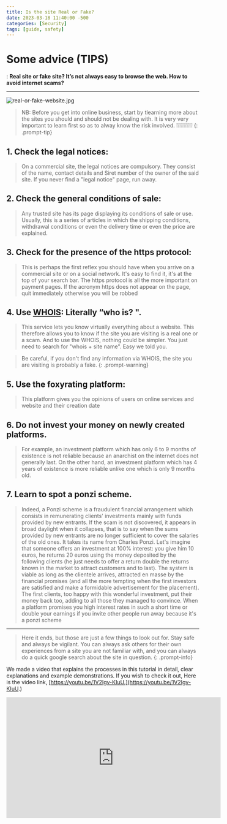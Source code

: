 ```yaml
---
title: Is the site Real or Fake?
date: 2023-03-18 11:40:00 -500
categories: [Security]
tags: [guide, safety]
---
```


# Some advice (TIPS)

:    **Real site or fake site? It’s not always easy to browse the web. How to avoid internet scams?**

---

![real-or-fake-website.jpg](https://i.postimg.cc/P5Q4CxC3/real-or-fake-website.jpg)

>    NB: Before you get into online business, start by tlearning more about the sites you should and should not be dealing with.
It is very very important to learn first so as to alway know the risk involved. ❕❕❕❕❕❕❕❕❕❕❕
{: .prompt-tip}

## 1. Check the legal notices:
> On a commercial site, the legal notices are compulsory. They consist of the name, contact details and Siret number of the owner of the said site. If you never find a "legal notice" page, run away.

## 2. Check the general conditions of sale: 
> Any trusted site has its page displaying its conditions of sale or use. Usually, this is a series of articles in which the shipping conditions, withdrawal conditions or even the delivery time or even the price are explained.


## 3. Check for the presence of the https protocol: 
> This is perhaps the first reflex you should have when you arrive on a commercial site or on a social network. It's easy to find it, it's at the top of your search bar. The https protocol is all the more important on payment pages. If the acronym https does not appear on the page, quit immediately otherwise you will be robbed


## 4. Use [WHOIS](https://whois.com): Literally “who is? ". 
> This service lets you know virtually everything about a website. This therefore allows you to know if the site you are visiting is a real one or a scam. And to use the WHOIS, nothing could be simpler. You just need to search for "whois + site name". Easy we told you.

> Be careful, if you don't find any information via WHOIS, the site you are visiting is probably a fake.
{: .prompt-warning}

## 5. Use the foxyrating platform: 
> This platform gives you the opinions of users on online services and website and their creation date

## 6. Do not invest your money on newly created platforms. 
> For example, an investment platform which has only 6 to 9 months of existence is not reliable because an anarchist on the internet does not generally last. On the other hand, an investment platform which has 4 years of existence is more reliable unlike one which is only 9 months old.

## 7. Learn to spot a ponzi scheme. 
> Indeed, a Ponzi scheme is a fraudulent financial arrangement which consists in remunerating clients' investments mainly with funds provided by new entrants. If the scam is not discovered, it appears in broad daylight when it collapses, that is to say when the sums provided by new entrants are no longer sufficient to cover the salaries of the old ones. It takes its name from Charles Ponzi. Let's imagine that someone offers an investment at 100% interest: you give him 10 euros, he returns 20 euros using the money deposited by the following clients (he just needs to offer a return double the returns known in the market to attract customers and to last). The system is viable as long as the clientele arrives, attracted en masse by the financial promises (and all the more tempting when the first investors are satisfied and make a formidable advertisement for the placement). The first clients, too happy with this wonderful investment, put their money back too, adding to all those they managed to convince. When a platform promises you high interest rates in such a short time or double your earnings if you invite other people run away because it's a ponzi scheme


---

> Here it ends, but those are just a few things to look out for. Stay safe and always be vigilant. You can always ask others for their own experiences from a site you are not familiar with, and you can always do a quick google search about the site in question.
{: .prompt-info}

We made a video that explains the processes in this tutorial in detail, clear explanations  and example demonstrations. If you wish to check it out, Here is the video link, [https://youtu.be/1V2Igv-KIuU.](https://youtu.be/1V2Igv-KIuU.)
<iframe width="560" height="315" src="https://www.youtube.com/embed/1V2Igv-KIuU" title="YouTube video player" frameborder="0" allow="accelerometer; autoplay; clipboard-write; encrypted-media; gyroscope; picture-in-picture; web-share" allowfullscreen></iframe>